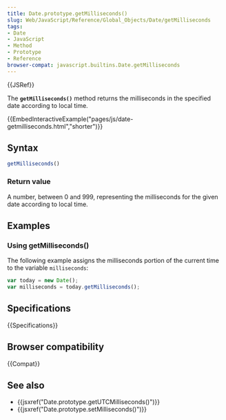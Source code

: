 ```yaml
---
title: Date.prototype.getMilliseconds()
slug: Web/JavaScript/Reference/Global_Objects/Date/getMilliseconds
tags:
- Date
- JavaScript
- Method
- Prototype
- Reference
browser-compat: javascript.builtins.Date.getMilliseconds
---
```

{{JSRef}}

The **`getMilliseconds()`** method returns the milliseconds in the specified
date according to local time.

{{EmbedInteractiveExample("pages/js/date-getmilliseconds.html","shorter")}}

## Syntax

```js
getMilliseconds()
```

### Return value

A number, between 0 and 999, representing the milliseconds for the given date
according to local time.

## Examples

### Using getMilliseconds()

The following example assigns the milliseconds portion of the current time to
the variable `milliseconds`:

```js
var today = new Date();
var milliseconds = today.getMilliseconds();
```

## Specifications

{{Specifications}}

## Browser compatibility

{{Compat}}

## See also

*   {{jsxref("Date.prototype.getUTCMilliseconds()")}}
*   {{jsxref("Date.prototype.setMilliseconds()")}}
